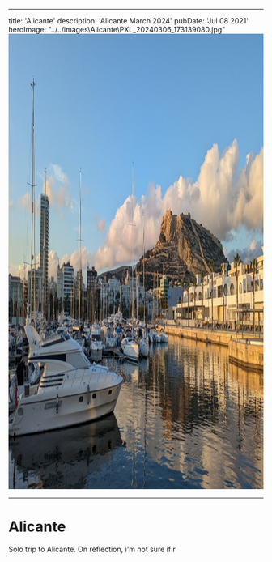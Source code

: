 
---
title: 'Alicante'
description: 'Alicante March 2024'
pubDate: 'Jul 08 2021'
heroImage: "../../images\Alicante\PXL_20240306_173139080.jpg"
<img
  src="../../images\Alicante\PXL_20240306_173139080.jpg"
  width="1600"
  height="900"
  decoding="async"
  loading="lazy"
  alt="A description of my image."
/>

---

# Alicante

Solo trip to Alicante.
On reflection, i'm not sure if r
